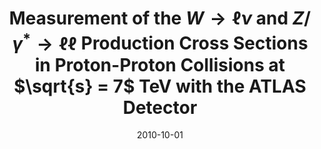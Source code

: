 ---
title: "Measurement of the $W \\to \\ell\\nu$ and $Z/\\gamma^* \\to \\ell\\ell$ Production Cross Sections in Proton-Proton Collisions at $\\sqrt{s} = 7$ TeV with the ATLAS Detector"
date: 2010-10-01
venue: JHEP 12 (2010) 060
link: https://arxiv.org/abs/1010.2130
inspire_id: 872570
authors: ATLAS Collaboration
bibtex: '@article{ATLAS:2010frz,\n archiveprefix = {arXiv},\n author = {},\n collaboration = {ATLAS},\n doi = {10.1007/JHEP12(2010)060},\n eprint = {1010.2130},\n journal = {JHEP},\n pages = {060},\n primaryclass = {hep-ex},\n reportnumber = {CERN-PH-EP-2010-037},\n title = {{Measurement of the $W \\to \\ell\\nu$ and $Z/\\gamma^* \\to \\ell\\ell$ Production Cross Sections in Proton-Proton Collisions at $\\sqrt{s} = 7$ TeV with the ATLAS Detector}},\n volume = {12},\n year = {2010}\n}\n'
---
